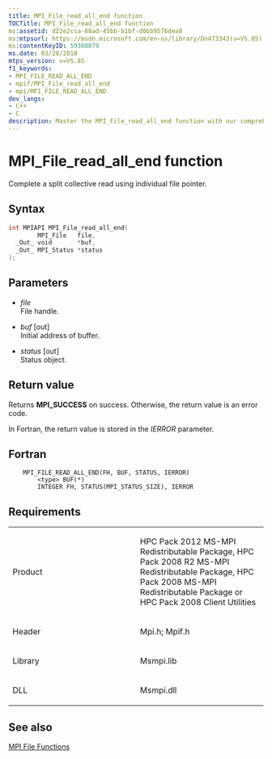 ```yaml
---
title: MPI_File_read_all_end function
TOCTitle: MPI_File_read_all_end function
ms:assetid: d22e2cca-88ad-45bb-b1bf-d0bb9576dea8
ms:mtpsurl: https://msdn.microsoft.com/en-us/library/Dn473343(v=VS.85)
ms:contentKeyID: 59360879
ms.date: 03/28/2018
mtps_version: v=VS.85
f1_keywords:
- MPI_FILE_READ_ALL_END
- mpif/MPI_File_read_all_end
- mpi/MPI_FILE_READ_ALL_END
dev_langs:
- C++
- C
description: Master the MPI_File_read_all_end function with our comprehensive guide. Learn syntax, parameters, and return values for successful implementation.
---
```


# MPI\_File\_read\_all\_end function

Complete a split collective read using individual file pointer.

## Syntax

``` c++
int MPIAPI MPI_File_read_all_end(
        MPI_File   file,
  _Out_ void       *buf,
  _Out_ MPI_Status *status
);
```

## Parameters

  - *file*  
    File handle.

  - *buf* \[out\]  
    Initial address of buffer.

  - *status* \[out\]  
    Status object.

## Return value

Returns **MPI\_SUCCESS** on success. Otherwise, the return value is an error code.

In Fortran, the return value is stored in the *IERROR* parameter.

## Fortran

``` FORTRAN
    MPI_FILE_READ_ALL_END(FH, BUF, STATUS, IERROR)
        <type> BUF(*)
        INTEGER FH, STATUS(MPI_STATUS_SIZE), IERROR
```

## Requirements

<table>
<colgroup>
<col style="width: 50%" />
<col style="width: 50%" />
</colgroup>
<tbody>
<tr class="odd">
<td><p>Product</p></td>
<td><p>HPC Pack 2012 MS-MPI Redistributable Package, HPC Pack 2008 R2 MS-MPI Redistributable Package, HPC Pack 2008 MS-MPI Redistributable Package or HPC Pack 2008 Client Utilities</p></td>
</tr>
<tr class="even">
<td><p>Header</p></td>
<td>Mpi.h;
Mpif.h</td>
</tr>
<tr class="odd">
<td><p>Library</p></td>
<td>Msmpi.lib</td>
</tr>
<tr class="even">
<td><p>DLL</p></td>
<td>Msmpi.dll</td>
</tr>
</tbody>
</table>


## See also

[MPI File Functions](mpi-file-functions.md)

